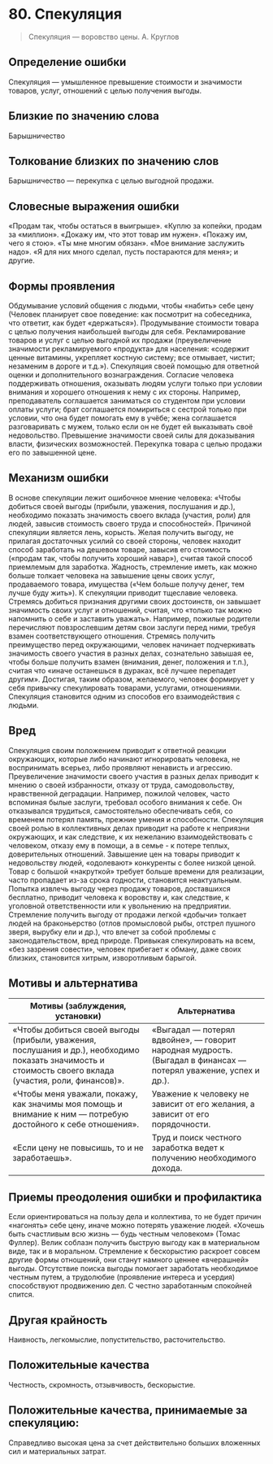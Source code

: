 # 80. Спекуляция
>Спекуляция — воровство цены.
А. Круглов

## Определение ошибки
Спекуляция — умышленное превышение стоимости и значимости товаров, услуг, отношений с целью получения выгоды.

## Близкие по значению слова
Барышничество

## Толкование близких по значению слов
Барышничество — перекупка с целью выгодной продажи.

## Словесные выражения ошибки
«Продам так, чтобы остаться в выигрыше».
«Куплю за копейки, продам за «миллион».
«Докажу им, что этот товар им нужен».
«Покажу им, чего я стою».
«Ты мне многим обязан».
«Мое внимание заслужить надо».
«Я для них много сделал, пусть постараются для меня»; и другие.

## Формы проявления
Обдумывание условий общения с людьми, чтобы «набить» себе цену (Человек планирует свое поведение: как посмотрит на собеседника, что ответит, как будет «держаться»).
Продумывание стоимости товара с целью получения наибольшей выгоды для себя.
Рекламирование товаров и услуг с целью выгодной их продажи (преувеличение значимости рекламируемого «продукта» для населения: «содержит ценные витамины, укрепляет костную систему; все отмывает, чистит; незаменим в дороге и т.д.»).
Спекуляция своей помощью для ответной оценки и дополнительного вознаграждения.
Согласие человека поддерживать отношения, оказывать людям услуги только при условии внимания и хорошего отношения к нему с их стороны. Например, преподаватель соглашается заниматься со студентом при условии оплаты услуги; брат соглашается помириться с сестрой только при условии, что она будет помогать ему в учёбе; жена соглашается разговаривать с мужем, только если он не будет ей выказывать своё недовольство.
Превышение значимости своей силы для доказывания власти, физических возможностей.
Перекупка товара с целью продажи его по завышенной цене.

## Механизм ошибки
В основе спекуляции лежит ошибочное мнение человека: «Чтобы добиться своей выгоды (прибыли, уважения, послушания и др.), необходимо показать значимость своего вклада (участия, роли) для людей, завысив стоимость своего труда и способностей».
Причиной спекуляции является лень, корысть. Желая получить выгоду, не прилагая достаточных усилий со своей стороны, человек находит способ заработать на дешевом товаре, завысив его стоимость («продам так, чтобы получить хороший навар»), считая такой способ приемлемым для заработка.
Жадность, стремление иметь, как можно больше толкает человека на завышение цены своих услуг, продаваемого товара, имущества («Чем больше получу денег, тем лучше буду жить»).
К спекуляции приводит тщеславие человека. Стремясь добиться признания другими своих достоинств, он завышает значимость своих услуг и отношений, считая, что «только так можно напомнить о себе и заставить уважать». Например, пожилые родители перечисляют повзрослевшим детям свои заслуги перед ними, требуя взамен соответствующего отношения.
Стремясь получить преимущество перед окружающими, человек начинает подчеркивать значимость своего участия в разных делах, сознательно завышая ее, чтобы больше получить взамен (внимания, денег, положения и т.п.), считая что «иначе останешься в дураках, всё лучшее перепадет другим».
Достигая, таким образом, желаемого, человек формирует у себя привычку спекулировать товарами, услугами, отношениями. Спекуляция становится одним из способов его взаимодействия с людьми.

## Вред
Спекуляция своим положением приводит к ответной реакции окружающих, которые либо начинают игнорировать человека, не воспринимать всерьез, либо проявляют ненависть и агрессию.
Преувеличение значимости своего участия в разных делах приводит к мнению о своей избранности, отказу от труда, самодовольству, нравственной деградации. Например, пожилой человек, часто вспоминая былые заслуги, требовал особого внимания к себе. Он отказывался трудиться, самостоятельно обеспечивать себя, со временем потерял память, прежние умения и способности.
Спекуляция своей ролью в коллективных делах приводит на работе к неприязни окружающих, и как следствие, к их нежеланию взаимодействовать с человеком, отказу ему в помощи, а в семье - к потере теплых, доверительных отношений.
Завышение цен на товары приводит к недовольству людей, «одолевают» конкуренты с более низкой ценой. Товар с большой «накруткой» требует больше времени для реализации, часто пропадает из-за срока годности, становится неактуальным.
Попытка извлечь выгоду через продажу товаров, доставшихся бесплатно, приводит человека к воровству и, как следствие, к уголовной ответственности или к увольнению на предприятии.
Стремление получить выгоду от продажи легкой «добычи» толкает людей на браконьерство (отлов промысловой рыбы, отстрел пушного зверя, вырубку ели и др.), что влечет за собой проблемы с законодательством, вред природе.
Привыкая спекулировать на всем, «без зазрения совести», человек прибегает к обману, даже своих близких, становится хитрым, изворотливым барыгой.

## Мотивы и альтернатива
Мотивы (заблуждения, установки) | Альтернатива
---| ---
«Чтобы добиться своей выгоды (прибыли, уважения, послушания и др.), необходимо показать значимость и стоимость своего вклада (участия, роли, финансов)». | «Выгадал — потерял вдвойне», — говорит народная мудрость. (Выгадал в финансах — потерял уважение, успех и др.).
«Чтобы меня уважали, покажу, как значимы моя помощь и внимание к ним — потребую достойного к себе отношения».	| Уважение к человеку не зависит от его желания, а зависит от его порядочности.
«Если цену не повысишь, то и не заработаешь». | Труд и поиск честного заработка ведет к получению необходимого дохода.

## Приемы преодоления ошибки и профилактика
Если ориентироваться на пользу дела и коллектива, то не будет причин «нагонять» себе цену, иначе можно потерять уважение людей.
«Хочешь быть счастливым всю жизнь — будь честным человеком» (Томас Фуллер).
Велик соблазн получить быструю выгоду как в материальном виде, так и в моральном. Стремление к бескорыстию раскроет совсем другие формы отношений, они станут намного ценнее «вчерашней» выгоды. Отсутствие поиска выгоды помогает заработать необходимое честным путем, а трудолюбие (проявление интереса и усердия) способствуют продвижению дел. С честно заработанным спокойней спится.

## Другая крайность
Наивность, легкомыслие, попустительство, расточительство.

## Положительные качества
Честность, скромность, отзывчивость, бескорыстие.

## Положительные качества, принимаемые за спекуляцию:
Справедливо высокая цена за счет действительно больших вложенных сил и материальных затрат. 
